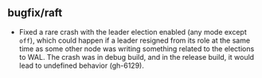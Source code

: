 ## bugfix/raft

* Fixed a rare crash with the leader election enabled (any mode except `off`),
  which could happen if a leader resigned from its role at the same time as
  some other node was writing something related to the elections to WAL.
  The crash was in debug build, and in the release build, it would lead to
  undefined behavior (gh-6129).
